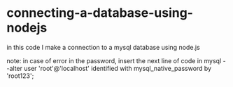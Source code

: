 # connecting-a-database-using-nodejs
in this code I make a connection to a mysql database using node.js

note: in case of error in the password, insert the next line of code in mysql
 --alter user 'root'@'localhost' identified with mysql_native_password by 'root123';
 
 
